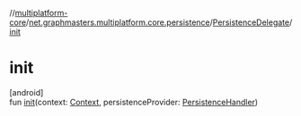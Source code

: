 //[multiplatform-core](../../../index.md)/[net.graphmasters.multiplatform.core.persistence](../index.md)/[PersistenceDelegate](index.md)/[init](init.md)

# init

[android]\
fun [init](init.md)(context: [Context](https://developer.android.com/reference/kotlin/android/content/Context.html), persistenceProvider: [PersistenceHandler](../-persistence-handler/index.md))

